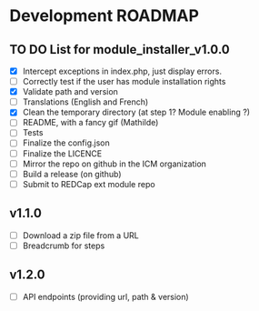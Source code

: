 # Development ROADMAP

## TO DO List for module_installer_v1.0.0

- [x] Intercept exceptions in index.php, just display errors.
- [ ] Correctly test if the user has module installation rights
- [x] Validate path and version
- [ ] Translations (English and French)
- [x] Clean the temporary directory (at step 1? Module enabling ?)
- [ ] README, with a fancy gif (Mathilde)
- [ ] Tests
- [ ] Finalize the config.json 
- [ ] Finalize the LICENCE
- [ ] Mirror the repo on github in the ICM organization
- [ ] Build a release (on github)
- [ ] Submit to REDCap ext module repo

## v1.1.0

- [ ] Download a zip file from a URL
- [ ] Breadcrumb for steps

## v1.2.0

- [ ] API endpoints (providing url, path & version)
